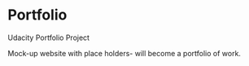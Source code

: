 # Portfolio
Udacity Portfolio Project

Mock-up website with place holders- will become a portfolio of work.
